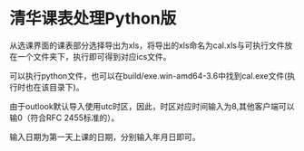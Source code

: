 清华课表处理Python版
=====

 从选课界面的课表部分选择导出为xls，将导出的xls命名为cal.xls与可执行文件放在一个文件夹下，执行即可得到对应ics文件。

 可以执行python文件，也可以在build/exe.win-amd64-3.6中找到cal.exe文件(执行时也在该目录下)。

 由于outlook默认导入使用utc时区，因此，时区对应时间输入为8,其他客户端可以输0（符合RFC 2455标准的）。

 输入日期为第一天上课的日期，分别输入年月日即可。
